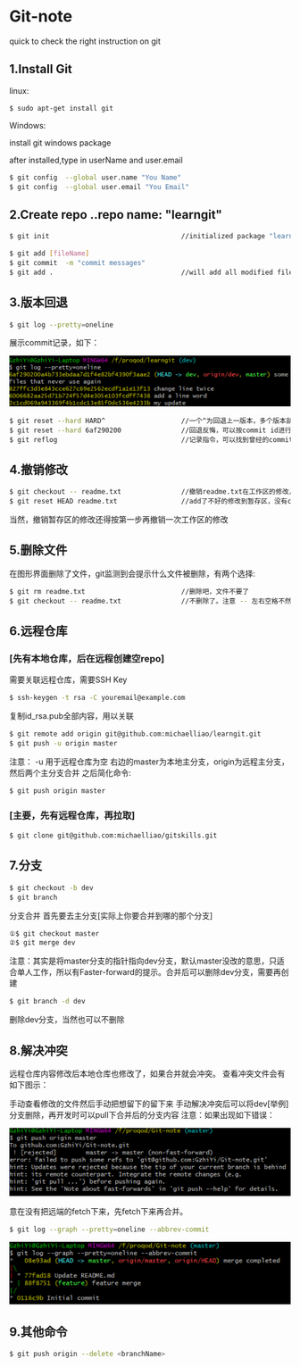 # Git-note
quick to check the right instruction on git



## 1.Install Git
linux:  
```bash
$ sudo apt-get install git
```
Windows: 

install git windows package

after installed,type in userName and user.email
```bash
$ git config  --global user.name "You Name"
$ git config  --global user.email "You Email"
```

## 2.Create repo ..repo name: "learngit"
```bash
$ git init                                 //initialized package "learngit"
```

```bash
$ git add [fileName] 
$ git commit  -m "commit messages"
$ git add .                                //will add all modified files
```

## 3.版本回退
```bash
$ git log --pretty=oneline
```
展示commit记录，如下：

![commit](https://github.com/GzhiYi/Git-note/blob/master/img/git-log.png)
 
 ```bash
$ git reset --hard HARD^                   //一个^为回退上一版本，多个版本就多个^
$ git reset --hard 6af290200               //回退反悔，可以按commit id进行回退
$ git reflog                               //记录指令，可以找到曾经的commit id
```

## 4.撤销修改
```bash
$ git checkout -- readme.txt               //撤销readme.txt在工作区的修改，这在add之前操作。注意有 --
$ git reset HEAD readme.txt                //add了不好的修改到暂存区，没有commit就用这个命令撤销
```
当然，撤销暂存区的修改还得按第一步再撤销一次工作区的修改

## 5.删除文件
在图形界面删除了文件，git监测到会提示什么文件被删除，有两个选择:
```bash
$ git rm readme.txt                        //删除吧，文件不要了
$ git checkout -- readme.txt               //不删除了。注意 -- 左右空格不然报错
```

## 6.远程仓库 
### [先有本地仓库，后在远程创建空repo]
需要关联远程仓库，需要SSH Key
```bash
$ ssh-keygen -t rsa -C youremail@example.com
```
复制id_rsa.pub全部内容，用以关联
```bash
$ git remote add origin git@github.com:michaelliao/learngit.git            //本地仓库管理到远程仓库
$ git push -u origin master                                                //推送本地内容到远程仓库
```
注意： -u 用于远程仓库为空 右边的master为本地主分支，origin为远程主分支，然后两个主分支合并
之后简化命令: 
```bash
$ git push origin master
```
### [主要，先有远程仓库，再拉取]
```bash
$ git clone git@github.com:michaelliao/gitskills.git                        //本地克隆远程仓库
```
## 7.分支
```bash
$ git checkout -b dev                                                       //创建dev分支并切换至dev分支
$ git branch                                                                //查看当前有啥分支，带*为当前所在分支
```
分支合并
首先要去主分支[实际上你要合并到哪的那个分支]
```bash
①$ git checkout master
②$ git merge dev
```
注意：其实是将master分支的指针指向dev分支，默认master没改的意思，只适合单人工作，所以有Faster-forward的提示。合并后可以删除dev分支，需要再创建
```bash
$ git branch -d dev 
```
删除dev分支，当然也可以不删除

## 8.解决冲突
远程仓库内容修改后本地仓库也修改了，如果合并就会冲突。
查看冲突文件会有如下图示：
 	
手动查看修改的文件然后手动把想留下的留下来
手动解决冲突后可以将dev[举例]分支删除，再开发时可以pull下合并后的分支内容
注意：如果出现如下错误：

![merge-fault](https://github.com/GzhiYi/Git-note/blob/master/img/fetch.png)
 
意在没有把远端的fetch下来，先fetch下来再合并。
```bash
$ git log --graph --pretty=oneline --abbrev-commit                           //形象显示merge情况
```
 ![merge-result](https://github.com/GzhiYi/Git-note/blob/master/img/merge--result.png)


## 9.其他命令
```bash
$ git push origin --delete <branchName>                                     //删除远程分支
```

